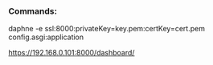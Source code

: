 ### Commands:

daphne -e ssl:8000:privateKey=key.pem:certKey=cert.pem config.asgi:application

https://192.168.0.101:8000/dashboard/

